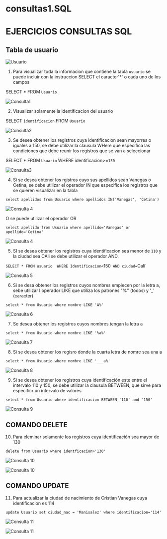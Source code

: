 # consultas1.SQL

# EJERCICIOS CONSULTAS SQL

## Tabla de usuario

![Usuario](img/captura.jpeg "Usuario")

1. Para visualizar toda la informacion que contiene la tabla `usuario` se puede incluir con la instruccion SELECT el caracter'*' o cada uno de los campos 

SELECT * FROM `Usuario` 

![Consulta1](img/1.jpeg "Consulta1")

2. Visualizar solamente la identificacion del usuario 

SELECT `identificacion` FROM `Usuario` 

![Consulta2](img/2.jpeg "Consulta2")

3. Se desea obtener los registros cuya identificacion sean mayorres o iguales a 150, se debe utilizar la clausula WHere que especifica las condiciones que debe reunir los registros que se van a seleccionar 

SELECT * FROM `Usuario` WHERE identificacion>=`150`

![Consulta3](img/3.jpeg "Consulta3")

4. Si se desea obtener los rgistros cuyo sus apellidos sean Vanegas o Cetina, se debe utilizar el operador IN que especifica los registros que se quieren visualizar en la tabla

`select apellidos from Usuario where apellidos IN('Vanegas', 'Cetina')`

![Consulta 4](img/4.jpeg "Consulta 4")

O se puede utilizar el operador OR

`select apellido from Usuario where apellido='Vanegas' or apellido='Cetina'`

![Consulta 4](img/4_1.jpeg "Consulta 4")

5. SI se desea obtener los registros cuya identificacion sea menor de `110` y la ciudad sea CAli se debe utilizar el operador AND.

`SELECT * FROM usuario  WHERE Identificacion<`150` AND ciudad=`Cali`

![Consulta 5](img/5.png "Consulta 5")


6. Si se desa obtener los registros cuyos nombres empiecen por la letra a, sebe utilizar l operador LIKE que utiliza los patrones "%" (todos) y '_' (caracter)

`select * from Usuario where nombre LIKE 'A%'`

![Consulta 6](img/6.jpeg "Consulta 6")

7. Se desea obtener los registros cuyos nombres tengan la letra a 

`select * from Usuario where nombre LIKE '%a%'`

![Consulta 7](img/7.jpeg "Consulta 7")


8. Si se desea obtener los regisro donde la cuarta letra de nomre sea una a

`select * from Usuario where nombre LIKE '___a%'`

![Consulta 8](img/8.jpeg "Consulta 8")

9. Si se desea obtener los registros cuya identificación este entre el intervalo 110 y 150, se debe utilizar la clausula BETWEEN, que sirve para especificr un intervalo de valores

`select * from Usuario where identificacion BETWEEN '110' and '150'`

![Consulta 9](img/9.jpeg "Consulta 9")

## COMANDO DELETE

10. Para eleminar solamente los registros cuya identificación sea mayor de 130 

`delete from Usuario where identficacion>'130'`

![Consulta 10](img/10.jpeg "Consulta 10")

![Consulta 10](img/10_1.jpeg "Consulta 10")

## COMANDO UPDATE

11. Para actualizar la ciudad de nacimiento de Cristian Vanegas cuya identificación es 114

`update Usuario set ciudad_nac = 'Manisalez' where identificacion='114'`

![Consulta 11](img/11.jpeg "Consulta 11")

![Consulta 11](img/11_1.jpeg "Consulta 11")